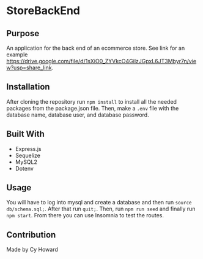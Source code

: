 # StoreBackEnd

## Purpose
An application for the back end of an ecommerce store. See link for an example https://drive.google.com/file/d/1sXiO0_ZYVkcO4GilzJGpxL6JT3Mbyr7n/view?usp=share_link. 

## Installation

After cloning the repository run `npm install` to install all the needed packages from the package.json file. Then, make a `.env` file with the database name, database user, and database password.


## Built With
* Express.js
* Sequelize
* MySQL2
* Dotenv


## Usage
You will have to log into mysql and create a database and then run `source db/schema.sql;`. After that run `quit;`. Then, run `npm run seed` and finally run `npm start`. From there you can use Insomnia to test the routes. 

## Contribution
Made by Cy Howard
